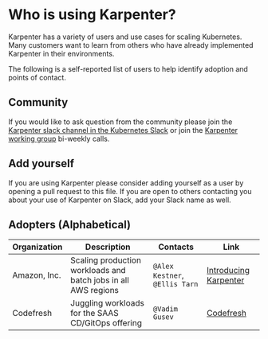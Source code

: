 # Who is using Karpenter?
Karpenter has a variety of users and use cases for scaling Kubernetes.
Many customers want to learn from others who have already implemented Karpenter in their environments.

The following is a self-reported list of users to help identify adoption and points of contact.

## Community
If you would like to ask question from the community please join the [Karpenter slack channel in the Kubernetes Slack](https://kubernetes.slack.com/archives/C02SFFZSA2K) or join the [Karpenter working group](WORKING_GROUP.md) bi-weekly calls.

## Add yourself
If you are using Karpenter please consider adding yourself as a user by opening a pull request to this file.
If you are open to others contacting you about your use of Karpenter on Slack, add your Slack name as well.

## Adopters (Alphabetical)

| Organization | Description | Contacts | Link |
| --- | --- | --- | --- |
| Amazon, Inc. | Scaling production workloads and batch jobs in all AWS regions | `@Alex Kestner`, `@Ellis Tarn` | [Introducing Karpenter](https://aws.amazon.com/blogs/aws/introducing-karpenter-an-open-source-high-performance-kubernetes-cluster-autoscaler/) |
| Codefresh | Juggling workloads for the SAAS CD/GitOps offering | `@Vadim Gusev` | [Codefresh](https://codefresh.io/) |
